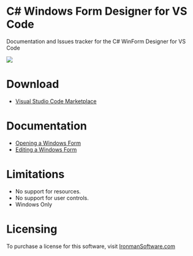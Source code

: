 # C# Windows Form Designer for VS Code

Documentation and Issues tracker for the C# WinForm Designer for VS Code

![](https://camo.githubusercontent.com/fd6b0ebb90a04ea0da5527ee389512dd99f5815b/68747470733a2f2f69322e77702e636f6d2f69726f6e6d616e736f6674776172652e636f6d2f77702d636f6e74656e742f75706c6f6164732f323031392f31322f666f726d2d64657369676e65722e706e673f6669743d3830302532433435302673736c3d31)

# Download 

- [Visual Studio Code Marketplace](https://marketplace.visualstudio.com/items?itemName=ironmansoftware.csharp-winform-designer)

# Documentation 

- [Opening a Windows Form](https://github.com/ironmansoftware/csharp-winform-designer/blob/master/opening-a-winform.md)
- [Editing a Windows Form](https://github.com/ironmansoftware/csharp-winform-designer/blob/master/editing-winforms.md)

# Limitations

- No support for resources. 
- No support for user controls. 
- Windows Only

# Licensing

To purchase a license for this software, visit [IronmanSoftware.com](https://ironmansoftware.com/csharp-winform-designer-for-vs-code/)
